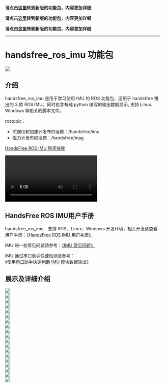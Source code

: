 

 **请点击[这里](https://gitee.com/HANDS-FREE/handsfree_ros_imu/tree/new/)转到新版的功能包，内容更加详细**     

 **请点击[这里](https://gitee.com/HANDS-FREE/handsfree_ros_imu/tree/new/)转到新版的功能包，内容更加详细**     

 **请点击[这里](https://gitee.com/HANDS-FREE/handsfree_ros_imu/tree/new/)转到新版的功能包，内容更加详细**     


---

# handsfree_ros_imu 功能包
![](./tutorials/img/ppt/1.jpg)    

## 介绍

handsfree_ros_imu 是用于学习使用 IMU 的 ROS 功能包，适用于 handsfree 推出的 3 款 ROS IMU。同时也含有纯 python 编写的输出数据显示, 支持 Linux、Windows 等相关的脚本文件。

rostopic：
* 陀螺仪和加速计发布的话题：/handsfree/imu
* 磁力计发布的话题：/handsfree/mag

[HandsFree ROS IMU 购买链接](https://item.taobao.com/item.htm?id=634027133148&ali_trackid=2:mm_26632258_3504122_32538762:1607955215_176_1820526432&union_lens=lensId:OPT@1607955206@212a8363_06ed_1766199523e_c878@01;recoveryid:201_11.27.58.136_21013517_1607955156105;prepvid:201_11.87.178.209_21008506_1607955206099&clk1=3e91f5613ddee8ba055d43c0368cfc9b&spm=a2e0b.20350158.31919782.18&pvid=100_11.182.77.179_11449_6761607955206647512&scm=null&bxsign=tbkozY1fyN0hsF81R/xTfHbTs5netRJ2MylEoFSlUg/Ds4QInP5TK8iioSmX2JM66JbK2KXA4JwODRwz0JptZUNTK3pfqvfvE6ObkDSU+tV8o4=)


![视频](https://handsfree-mv.oss-cn-shenzhen.aliyuncs.com/handsfree_robot/imu/video/imu_show.mp4)

## HandsFree ROS IMU用户手册

handsfree_ros_imu　支持 ROS、Linux、Windows 开发环境，相关开发请查看用户手册：[《HandsFree ROS IMU 用户手册》](./tutorials/doc.md)

IMU 的一些常见问题请参考：[《IMU 常见问题》](./tutorials/Q&A.md)

IMU 通过串口助手快速检测请参考：[《使用串口助手快速判断 IMU 模块数据输出》](./tutorials/raw_serial_data.md)

## 展示及详细介绍
![](./tutorials/img/ppt/2.jpg)    
![](./tutorials/img/ppt/3.jpg)    
![](./tutorials/img/ppt/4.jpg)    
![](./tutorials/img/ppt/5.jpg)    
![](./tutorials/img/ppt/6.jpg)    
![](./tutorials/img/ppt/7.jpg)    
![](./tutorials/img/ppt/8.jpg)    
![](./tutorials/img/ppt/9.jpg)    
![](./tutorials/img/ppt/10.jpg)    
![](./tutorials/img/ppt/11.jpg)    
![](./tutorials/img/ppt/12.jpg)    
![](./tutorials/img/ppt/13.jpg)    
![](./tutorials/img/ppt/14.jpg)    
![](./tutorials/img/ppt/15.jpg)    
![](./tutorials/img/ppt/16.jpg)    
![](./tutorials/img/ppt/17.jpg)    
![](./tutorials/img/ppt/18.jpg)    
![](./tutorials/img/ppt/19.jpg)    
![](./tutorials/img/ppt/20.jpg)    

